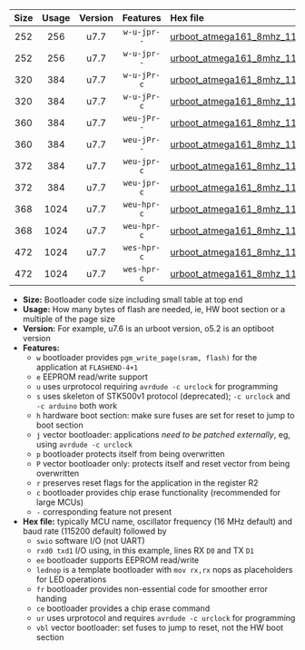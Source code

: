 |Size|Usage|Version|Features|Hex file|
|:-:|:-:|:-:|:-:|:--|
|252|256|u7.7|`w-u-jpr--`|[urboot_atmega161_8mhz_115200bps_swio_rxb2_txb3_ur_vbl.hex](https://raw.githubusercontent.com/stefanrueger/urboot.hex/main/mcus/atmega161/fcpu_8mhz/115200_bps/urboot_atmega161_8mhz_115200bps_swio_rxb2_txb3_ur_vbl.hex)|
|252|256|u7.7|`w-u-jpr--`|[urboot_atmega161_8mhz_115200bps_swio_rxd0_txd1_ur_vbl.hex](https://raw.githubusercontent.com/stefanrueger/urboot.hex/main/mcus/atmega161/fcpu_8mhz/115200_bps/urboot_atmega161_8mhz_115200bps_swio_rxd0_txd1_ur_vbl.hex)|
|320|384|u7.7|`w-u-jPr-c`|[urboot_atmega161_8mhz_115200bps_swio_rxb2_txb3_lednop_fr_ce_ur_vbl.hex](https://raw.githubusercontent.com/stefanrueger/urboot.hex/main/mcus/atmega161/fcpu_8mhz/115200_bps/urboot_atmega161_8mhz_115200bps_swio_rxb2_txb3_lednop_fr_ce_ur_vbl.hex)|
|320|384|u7.7|`w-u-jPr-c`|[urboot_atmega161_8mhz_115200bps_swio_rxd0_txd1_lednop_fr_ce_ur_vbl.hex](https://raw.githubusercontent.com/stefanrueger/urboot.hex/main/mcus/atmega161/fcpu_8mhz/115200_bps/urboot_atmega161_8mhz_115200bps_swio_rxd0_txd1_lednop_fr_ce_ur_vbl.hex)|
|360|384|u7.7|`weu-jPr--`|[urboot_atmega161_8mhz_115200bps_swio_rxb2_txb3_ee_lednop_fr_ur_vbl.hex](https://raw.githubusercontent.com/stefanrueger/urboot.hex/main/mcus/atmega161/fcpu_8mhz/115200_bps/urboot_atmega161_8mhz_115200bps_swio_rxb2_txb3_ee_lednop_fr_ur_vbl.hex)|
|360|384|u7.7|`weu-jPr--`|[urboot_atmega161_8mhz_115200bps_swio_rxd0_txd1_ee_lednop_fr_ur_vbl.hex](https://raw.githubusercontent.com/stefanrueger/urboot.hex/main/mcus/atmega161/fcpu_8mhz/115200_bps/urboot_atmega161_8mhz_115200bps_swio_rxd0_txd1_ee_lednop_fr_ur_vbl.hex)|
|372|384|u7.7|`weu-jpr-c`|[urboot_atmega161_8mhz_115200bps_swio_rxb2_txb3_ee_lednop_fr_ce_ur_vbl.hex](https://raw.githubusercontent.com/stefanrueger/urboot.hex/main/mcus/atmega161/fcpu_8mhz/115200_bps/urboot_atmega161_8mhz_115200bps_swio_rxb2_txb3_ee_lednop_fr_ce_ur_vbl.hex)|
|372|384|u7.7|`weu-jpr-c`|[urboot_atmega161_8mhz_115200bps_swio_rxd0_txd1_ee_lednop_fr_ce_ur_vbl.hex](https://raw.githubusercontent.com/stefanrueger/urboot.hex/main/mcus/atmega161/fcpu_8mhz/115200_bps/urboot_atmega161_8mhz_115200bps_swio_rxd0_txd1_ee_lednop_fr_ce_ur_vbl.hex)|
|368|1024|u7.7|`weu-hpr-c`|[urboot_atmega161_8mhz_115200bps_swio_rxb2_txb3_ee_lednop_fr_ce_ur.hex](https://raw.githubusercontent.com/stefanrueger/urboot.hex/main/mcus/atmega161/fcpu_8mhz/115200_bps/urboot_atmega161_8mhz_115200bps_swio_rxb2_txb3_ee_lednop_fr_ce_ur.hex)|
|368|1024|u7.7|`weu-hpr-c`|[urboot_atmega161_8mhz_115200bps_swio_rxd0_txd1_ee_lednop_fr_ce_ur.hex](https://raw.githubusercontent.com/stefanrueger/urboot.hex/main/mcus/atmega161/fcpu_8mhz/115200_bps/urboot_atmega161_8mhz_115200bps_swio_rxd0_txd1_ee_lednop_fr_ce_ur.hex)|
|472|1024|u7.7|`wes-hpr-c`|[urboot_atmega161_8mhz_115200bps_swio_rxb2_txb3_ee_lednop_fr_ce.hex](https://raw.githubusercontent.com/stefanrueger/urboot.hex/main/mcus/atmega161/fcpu_8mhz/115200_bps/urboot_atmega161_8mhz_115200bps_swio_rxb2_txb3_ee_lednop_fr_ce.hex)|
|472|1024|u7.7|`wes-hpr-c`|[urboot_atmega161_8mhz_115200bps_swio_rxd0_txd1_ee_lednop_fr_ce.hex](https://raw.githubusercontent.com/stefanrueger/urboot.hex/main/mcus/atmega161/fcpu_8mhz/115200_bps/urboot_atmega161_8mhz_115200bps_swio_rxd0_txd1_ee_lednop_fr_ce.hex)|

- **Size:** Bootloader code size including small table at top end
- **Usage:** How many bytes of flash are needed, ie, HW boot section or a multiple of the page size
- **Version:** For example, u7.6 is an urboot version, o5.2 is an optiboot version
- **Features:**
  + `w` bootloader provides `pgm_write_page(sram, flash)` for the application at `FLASHEND-4+1`
  + `e` EEPROM read/write support
  + `u` uses urprotocol requiring `avrdude -c urclock` for programming
  + `s` uses skeleton of STK500v1 protocol (deprecated); `-c urclock` and `-c arduino` both work
  + `h` hardware boot section: make sure fuses are set for reset to jump to boot section
  + `j` vector bootloader: applications *need to be patched externally*, eg, using `avrdude -c urclock`
  + `p` bootloader protects itself from being overwritten
  + `P` vector bootloader only: protects itself and reset vector from being overwritten
  + `r` preserves reset flags for the application in the register R2
  + `c` bootloader provides chip erase functionality (recommended for large MCUs)
  + `-` corresponding feature not present
- **Hex file:** typically MCU name, oscillator frequency (16 MHz default) and baud rate (115200 default) followed by
  + `swio` software I/O (not UART)
  + `rxd0 txd1` I/O using, in this example, lines RX `D0` and TX `D1`
  + `ee` bootloader supports EEPROM read/write
  + `lednop` is a template bootloader with `mov rx,rx` nops as placeholders for LED operations
  + `fr` bootloader provides non-essential code for smoother error handing
  + `ce` bootloader provides a chip erase command
  + `ur` uses urprotocol and requires `avrdude -c urclock` for programming
  + `vbl` vector bootloader: set fuses to jump to reset, not the HW boot section
